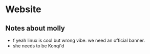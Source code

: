 # Website

## Notes about molly

- f yeah linux is cool but wrong vibe. we need an official banner.
- she needs to be Konqi'd
